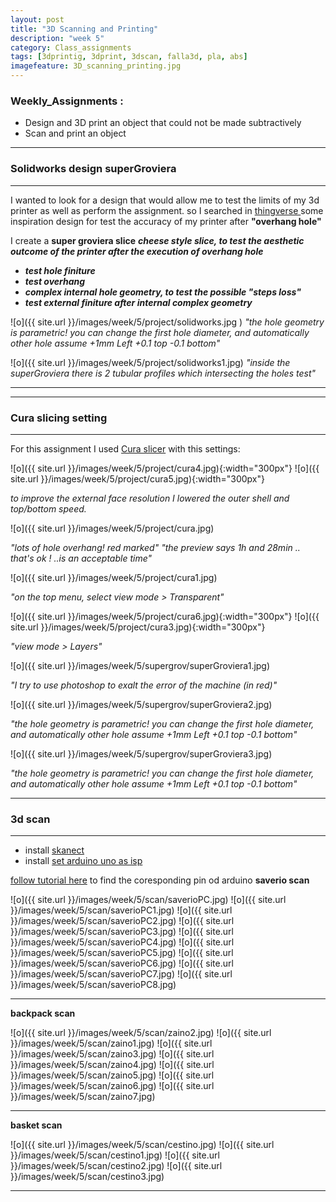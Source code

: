 ```yaml
---
layout: post
title: "3D Scanning and Printing"
description: "week 5"
category: Class_assignments
tags: [3dprintig, 3dprint, 3dscan, falla3d, pla, abs]
imagefeature: 3D_scanning_printing.jpg
---
```


### Weekly_Assignments :

- Design and 3D print an object that could not be made subtractively 
- Scan and print an object



****

### Solidworks design superGroviera

****

I wanted to look for a design that would allow me to test the limits of my 3d printer as well as perform the assignment.
so I searched in [thingverse ](http://www.thingiverse.com/search?q=test&sa=) some inspiration design for test the accuracy of my printer after **"overhang hole"**

I create a **super groviera slice**
***cheese style slice, to test the aesthetic outcome of the printer after the execution of overhang hole***

- ***test hole finiture***
- ***test overhang***
- ***complex internal hole geometry, to test the possible "steps loss"***
- ***test external finiture after internal complex geometry***


![o]({{ site.url }}/images/week/5/project/solidworks.jpg )
*"the hole geometry is parametric! you can change the first hole diameter, and automatically other hole assume +1mm Left +0.1 top -0.1 bottom"*

![o]({{ site.url }}/images/week/5/project/solidworks1.jpg)
*"inside the superGroviera there is 2 tubular profiles which intersecting the holes test"*

****





****

### Cura slicing setting

****
For this assignment I used [Cura slicer](https://www.google.com/search?client=safari&rls=en&q=cura+slicer&ie=UTF-8&oe=UTF-8)
with this settings:

![o]({{ site.url }}/images/week/5/project/cura4.jpg){:width="300px"}
![o]({{ site.url }}/images/week/5/project/cura5.jpg){:width="300px"}

*to improve the external face resolution I lowered the outer shell and top/bottom speed.*

![o]({{ site.url }}/images/week/5/project/cura.jpg)

*"lots of hole overhang! red marked"*
*"the preview says 1h and 28min .. that's ok ! ..is an acceptable time"*

![o]({{ site.url }}/images/week/5/project/cura1.jpg)

*"on the top menu, select view mode > Transparent"*


![o]({{ site.url }}/images/week/5/project/cura6.jpg){:width="300px"}
![o]({{ site.url }}/images/week/5/project/cura3.jpg){:width="300px"}

*"view mode > Layers"*

![o]({{ site.url }}/images/week/5/supergrov/superGroviera1.jpg)

*"I try to use photoshop to exalt the error of the machine (in red)"*

![o]({{ site.url }}/images/week/5/supergrov/superGroviera2.jpg)

*"the hole geometry is parametric! you can change the first hole diameter, and automatically other hole assume +1mm Left +0.1 top -0.1 bottom"*

![o]({{ site.url }}/images/week/5/supergrov/superGroviera3.jpg)

*"the hole geometry is parametric! you can change the first hole diameter, and automatically other hole assume +1mm Left +0.1 top -0.1 bottom"*

****

### 3d scan

****
- install [skanect](http://skanect.occipital.com) 
- install [set arduino uno as isp](http://highlowtech.org/?p=1695)

[follow tutorial here](http://highlowtech.org/?p=1706) to find the coresponding pin od arduino
**saverio scan**

![o]({{ site.url }}/images/week/5/scan/saverioPC.jpg)
![o]({{ site.url }}/images/week/5/scan/saverioPC1.jpg)
![o]({{ site.url }}/images/week/5/scan/saverioPC2.jpg)
![o]({{ site.url }}/images/week/5/scan/saverioPC3.jpg)
![o]({{ site.url }}/images/week/5/scan/saverioPC4.jpg)
![o]({{ site.url }}/images/week/5/scan/saverioPC5.jpg)
![o]({{ site.url }}/images/week/5/scan/saverioPC6.jpg)
![o]({{ site.url }}/images/week/5/scan/saverioPC7.jpg)
![o]({{ site.url }}/images/week/5/scan/saverioPC8.jpg)

*****

**backpack scan**

![o]({{ site.url }}/images/week/5/scan/zaino2.jpg)
![o]({{ site.url }}/images/week/5/scan/zaino1.jpg)
![o]({{ site.url }}/images/week/5/scan/zaino3.jpg)
![o]({{ site.url }}/images/week/5/scan/zaino4.jpg)
![o]({{ site.url }}/images/week/5/scan/zaino5.jpg)
![o]({{ site.url }}/images/week/5/scan/zaino6.jpg)
![o]({{ site.url }}/images/week/5/scan/zaino7.jpg)

*****

**basket scan**

![o]({{ site.url }}/images/week/5/scan/cestino.jpg)
![o]({{ site.url }}/images/week/5/scan/cestino1.jpg)
![o]({{ site.url }}/images/week/5/scan/cestino2.jpg)
![o]({{ site.url }}/images/week/5/scan/cestino3.jpg)



****
